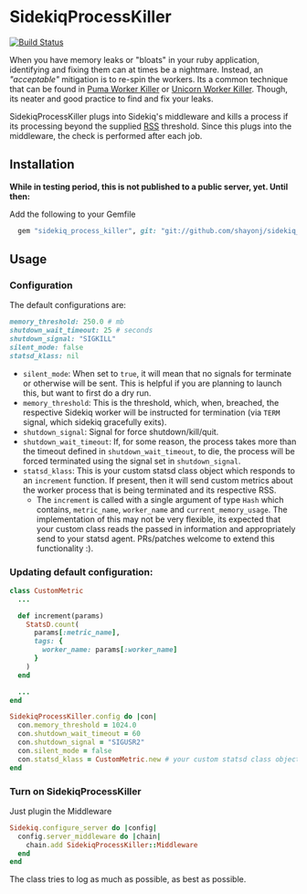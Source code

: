 # SidekiqProcessKiller

[![Build Status](https://travis-ci.org/shayonj/sidekiq_process_killer.svg?branch=master)](https://travis-ci.org/shayonj/sidekiq_process_killer)

When you have memory leaks or "bloats" in your ruby application, identifying and fixing them can at times be a nightmare. Instead, an _"acceptable"_ mitigation is to re-spin the workers. Its a common technique that can be found in [Puma Worker Killer](https://github.com/schneems/puma_worker_killer) or [Unicorn Worker Killer](https://github.com/kzk/unicorn-worker-killer). Though, its neater and good practice to find and fix your leaks.

SidekiqProcessKiller plugs into Sidekiq's middleware and kills a process if its processing beyond the supplied [RSS](https://en.wikipedia.org/wiki/Resident_set_size) threshold. Since this plugs into the middleware, the check is performed after each job.

## Installation

**While in testing period, this is not published to a public server, yet. Until then:**

Add the following to your Gemfile

```ruby
  gem "sidekiq_process_killer", git: "git://github.com/shayonj/sidekiq_process_killer.git"
```

## Usage

### Configuration

The default configurations are:

```ruby
memory_threshold: 250.0 # mb
shutdown_wait_timeout: 25 # seconds
shutdown_signal: "SIGKILL"
silent_mode: false
statsd_klass: nil
```

- `silent_mode`: When set to `true`, it will mean that no signals for terminate or otherwise will be sent. This is helpful if you are planning to launch this, but want to first do a dry run.
- `memory_threshold`: This is the threshold, which, when, breached, the respective Sidekiq worker will be instructed for termination (via `TERM` signal, which sidekiq gracefully exits).
- `shutdown_signal`: Signal for force shutdown/kill/quit.
- `shutdown_wait_timeout`: If, for some reason, the process takes more than the timeout defined in `shutdown_wait_timeout`, to die, the process will be forced terminated using the signal set in `shutdown_signal`.
- `statsd_klass`: This is your custom statsd class object which responds to an `increment` function. If present, then it will send custom metrics about the worker process that is being terminated and its respective RSS.
  - The `increment` is called with a single argument of type `Hash` which contains, `metric_name`, `worker_name` and `current_memory_usage`. The implementation of this may not be very flexible, its expected that your custom class reads the passed in information and appropriately send to your statsd agent. PRs/patches welcome to extend this functionality :).

### Updating default configuration:

```ruby
class CustomMetric
  ...

  def increment(params)
    StatsD.count(
      params[:metric_name],
      tags: {
        worker_name: params[:worker_name]
      }
    )
  end

  ...
end

SidekiqProcessKiller.config do |con|
  con.memory_threshold = 1024.0
  con.shutdown_wait_timeout = 60
  con.shutdown_signal = "SIGUSR2"
  con.silent_mode = false
  con.statsd_klass = CustomMetric.new # your custom statsd class object
end
```

### Turn on SidekiqProcessKiller

Just plugin the Middleware

```ruby
Sidekiq.configure_server do |config|
  config.server_middleware do |chain|
    chain.add SidekiqProcessKiller::Middleware
  end
end
```

The class tries to log as much as possible, as best as possible.

